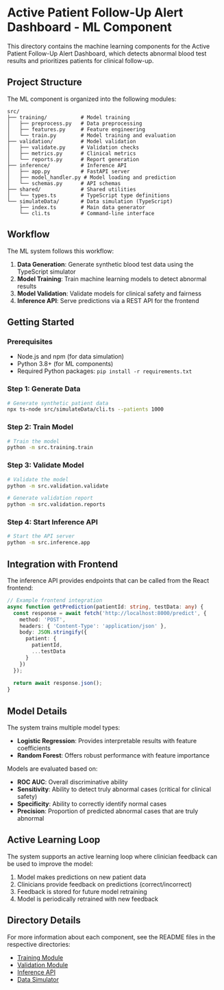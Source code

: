 # Active Patient Follow-Up Alert Dashboard - ML Component

This directory contains the machine learning components for the Active Patient Follow-Up Alert Dashboard, which detects abnormal blood test results and prioritizes patients for clinical follow-up.

## Project Structure

The ML component is organized into the following modules:

```
src/
├── training/           # Model training
│   ├── preprocess.py   # Data preprocessing
│   ├── features.py     # Feature engineering
│   └── train.py        # Model training and evaluation
├── validation/         # Model validation
│   ├── validate.py     # Validation checks
│   ├── metrics.py      # Clinical metrics
│   └── reports.py      # Report generation
├── inference/          # Inference API
│   ├── app.py          # FastAPI server
│   ├── model_handler.py # Model loading and prediction
│   └── schemas.py      # API schemas
├── shared/             # Shared utilities
│   └── types.ts        # TypeScript type definitions
└── simulateData/       # Data simulation (TypeScript)
    ├── index.ts        # Main data generator
    └── cli.ts          # Command-line interface
```

## Workflow

The ML system follows this workflow:

1. **Data Generation**: Generate synthetic blood test data using the TypeScript simulator
2. **Model Training**: Train machine learning models to detect abnormal results
3. **Model Validation**: Validate models for clinical safety and fairness
4. **Inference API**: Serve predictions via a REST API for the frontend

## Getting Started

### Prerequisites

- Node.js and npm (for data simulation)
- Python 3.8+ (for ML components)
- Required Python packages: `pip install -r requirements.txt`

### Step 1: Generate Data

```bash
# Generate synthetic patient data
npx ts-node src/simulateData/cli.ts --patients 1000
```

### Step 2: Train Model

```bash
# Train the model
python -m src.training.train
```

### Step 3: Validate Model

```bash
# Validate the model
python -m src.validation.validate

# Generate validation report
python -m src.validation.reports
```

### Step 4: Start Inference API

```bash
# Start the API server
python -m src.inference.app
```

## Integration with Frontend

The inference API provides endpoints that can be called from the React frontend:

```typescript
// Example frontend integration
async function getPrediction(patientId: string, testData: any) {
  const response = await fetch('http://localhost:8000/predict', {
    method: 'POST',
    headers: { 'Content-Type': 'application/json' },
    body: JSON.stringify({
      patient: {
        patientId,
        ...testData
      }
    })
  });
  
  return await response.json();
}
```

## Model Details

The system trains multiple model types:

- **Logistic Regression**: Provides interpretable results with feature coefficients
- **Random Forest**: Offers robust performance with feature importance

Models are evaluated based on:

- **ROC AUC**: Overall discriminative ability
- **Sensitivity**: Ability to detect truly abnormal cases (critical for clinical safety)
- **Specificity**: Ability to correctly identify normal cases
- **Precision**: Proportion of predicted abnormal cases that are truly abnormal

## Active Learning Loop

The system supports an active learning loop where clinician feedback can be used to improve the model:

1. Model makes predictions on new patient data
2. Clinicians provide feedback on predictions (correct/incorrect)
3. Feedback is stored for future model retraining
4. Model is periodically retrained with new feedback

## Directory Details

For more information about each component, see the README files in the respective directories:

- [Training Module](./training/README.md)
- [Validation Module](./validation/README.md)
- [Inference API](./inference/README.md)
- [Data Simulator](./simulateData/README.md)